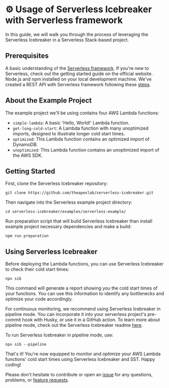 # ⚙️ Usage of Serverless Icebreaker with Serverless framework

In this guide, we will walk you through the process of leveraging the Serverless Icebreaker in a Serverless Stack-based project.

## Prerequisites

A basic understanding of the [Serverless framework](https://www.serverless.com/). If you're new to Serverless, check out the getting started guide on the official website.
Node.js and npm installed on your local development machine.
We've created a REST API with Serverless framework following these [steps](https://www.serverless.com/framework/docs/getting-started).

## About the Example Project

The example project we'll be using contains four AWS Lambda functions:

- `simple-lambda`: A basic 'Hello, World!' Lambda function.
- `get-long-cold-start`: A Lambda function with many unoptimized imports, designed to illustrate longer cold start times.
- `optimized`: This Lambda function contains an optimized import of DynamoDB.
- `unoptimized`: This Lambda function contains an unoptimized import of the AWS SDK.

## Getting Started

First, clone the Serverless Icebreaker repository:

```
git clone https://github.com/theapexlab/serverless-icebreaker.git
```

Then navigate into the Serverless example project directory:

```
cd serverless-icebreaker/examples/serverless-example/
```

Run preparation script that will build Serverless Icebreaker than install example project necessary dependencies and make a build:

```
npm run preparation
```

## Using Serverless Icebreaker

Before deploying the Lambda functions, you can use Serverless Icebreaker to check their cold start times:

```
npx sib
```

This command will generate a report showing you the cold start times of your functions. You can use this information to identify any bottlenecks and optimize your code accordingly.

For continuous monitoring, we recommend using Serverless Icebreaker in pipeline mode. You can incorporate it into your serverless project's pre-commit hook with Husky, or use it in a GitHub action. To learn more about pipeline mode, check out the Serverless Icebreaker readme [here](https://github.com/theapexlab/serverless-icebreaker/blob/main/README.md).

To run Serverless Icebreaker in pipeline mode, use:

```
npx sib --pipeline
```

That's it! You're now equipped to monitor and optimize your AWS Lambda functions' cold start times using Serverless Icebreaker and SST. Happy coding!

Please don't hesitate to contribute or open an [issue](https://github.com/theapexlab/serverless-icebreaker/issues/new?labels=bug) for any questions, problems, or [feature requests](https://github.com/theapexlab/serverless-icebreaker/issues/new?labels=feature).
